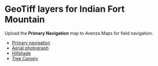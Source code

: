 # GeoTiff layers for Indian Fort Mountain

<!-- they look good! -->

Upload the **Primary Navigation** map to Avenza Maps for field navigation.


* [Primary navigation](hillshade_IFM_c.tif)
* [Aerial photograph](Arieal_IFM_2016.tif)
* [Hillshade](hillshade_IFM_c.tif)
* [Tree Canopy](Canopy_IFM_c.tif)
